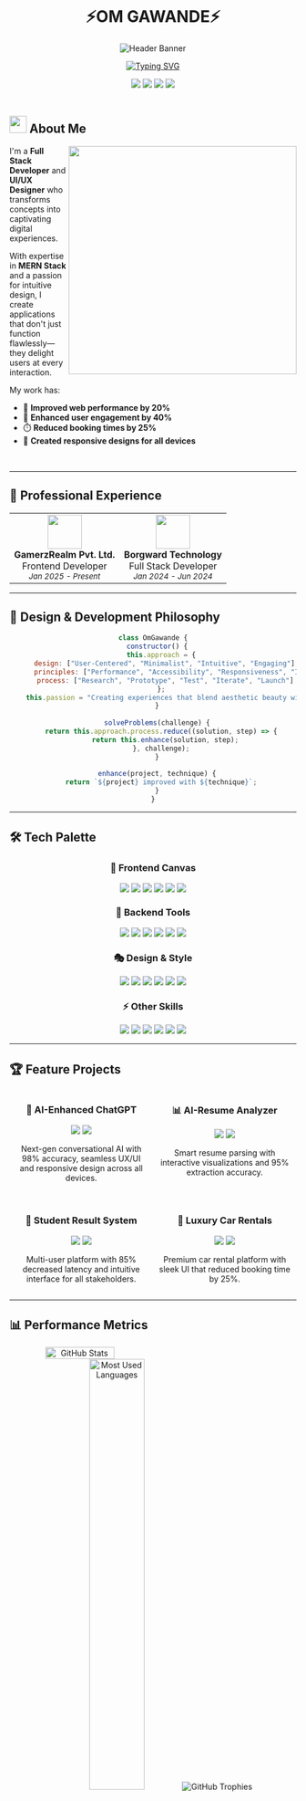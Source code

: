 <div align="center">
  
# ⚡OM GAWANDE⚡

![Header Banner](https://capsule-render.vercel.app/api?type=waving&color=gradient&customColorList=12,12,12,12,12&height=300&section=header&text=Full%20Stack%20Developer&fontSize=60&fontAlignY=40&desc=UI/UX%20Designer%20|%20MERN%20Expert%20|%20AI%20Enthusiast&animation=fadeIn&descAlignY=55&fontColor=ffffff)

[![Typing SVG](https://readme-typing-svg.herokuapp.com?font=Poppins&weight=600&size=32&duration=3000&pause=1000&color=7957D5&center=true&vCenter=true&width=600&height=100&lines=Crafting+Digital+Experiences;Breathing+Life+into+Code;Where+Design+Meets+Function;Building+Tomorrow's+Web+Today)](https://git.io/typing-svg)

</div>

<div align="center">
  <a href="mailto:om.sudhir.gawande@gmail.com"><img src="https://img.shields.io/badge/Email-0078D4?style=for-the-badge&logo=microsoft-outlook&logoColor=white"></a>
  <a href="https://www.linkedin.com/in/om-dev-sec/"><img src="https://img.shields.io/badge/LinkedIn-0A66C2?style=for-the-badge&logo=linkedin&logoColor=white"></a>
  <a href="https://omdevportfolio.framer.website/"><img src="https://img.shields.io/badge/Portfolio-FF3850?style=for-the-badge&logo=Safari&logoColor=white"></a>
  <a href="tel:+917020267107"><img src="https://img.shields.io/badge/Contact-7020267107-25D366?style=for-the-badge&logo=whatsapp&logoColor=white"></a>
</div>

<br>

## <img src="https://media2.giphy.com/media/QssGEmpkyEOhBCb7e1/giphy.gif?cid=ecf05e47a0n3gi1bfqntqmob8g9aid1oyj2wr3ds3mg700bl&rid=giphy.gif" width="30"> About Me

<div align="center">
  <img align="right" width="400" src="https://cdn.dribbble.com/users/1059583/screenshots/4171367/media/5db6e5f4a7622c3e74b73ddad646e447.gif" />
</div>

I'm a **Full Stack Developer** and **UI/UX Designer** who transforms concepts into captivating digital experiences.

With expertise in **MERN Stack** and a passion for intuitive design, I create applications that don't just function flawlessly—they delight users at every interaction.

My work has:
- 🚀 **Improved web performance by 20%**
- 💫 **Enhanced user engagement by 40%**
- ⏱️ **Reduced booking times by 25%**
- 📱 **Created responsive designs for all devices**

<br clear="right"/>

---

## 💼 Professional Experience

<div align="center">
<table>
  <tr>
    <td align="center">
      <img src="https://img.icons8.com/color/48/000000/controller.png" width="60"/>
      <br />
      <strong>GamerzRealm Pvt. Ltd.</strong>
      <br />
      Frontend Developer
      <br />
      <small><i>Jan 2025 - Present</i></small>
    </td>
    <td align="center">
      <img src="https://img.icons8.com/fluent/48/000000/technical-support.png" width="60"/>
      <br />
      <strong>Borgward Technology</strong>
      <br />
      Full Stack Developer
      <br />
      <small><i>Jan 2024 - Jun 2024</i></small>
    </td>
  </tr>
</table>
</div>

---

## 🎨 Design & Development Philosophy

<div align="center">
  
```javascript
class OmGawande {
  constructor() {
    this.approach = {
      design: ["User-Centered", "Minimalist", "Intuitive", "Engaging"],
      principles: ["Performance", "Accessibility", "Responsiveness", "Innovation"],
      process: ["Research", "Prototype", "Test", "Iterate", "Launch"]
    };
    this.passion = "Creating experiences that blend aesthetic beauty with technical excellence";
  }
  
  solveProblems(challenge) {
    return this.approach.process.reduce((solution, step) => {
      return this.enhance(solution, step);
    }, challenge);
  }
  
  enhance(project, technique) {
    return `${project} improved with ${technique}`;
  }
}
```

</div>

---

## 🛠️ Tech Palette

<div align="center">

<h3>🎨 Frontend Canvas</h3>

<img src="https://img.shields.io/badge/React-61DAFB?style=for-the-badge&logo=react&logoColor=black" />
<img src="https://img.shields.io/badge/JavaScript-F7DF1E?style=for-the-badge&logo=javascript&logoColor=black" />
<img src="https://img.shields.io/badge/TypeScript-3178C6?style=for-the-badge&logo=typescript&logoColor=white" />
<img src="https://img.shields.io/badge/HTML5-E34F26?style=for-the-badge&logo=html5&logoColor=white" />
<img src="https://img.shields.io/badge/CSS3-1572B6?style=for-the-badge&logo=css3&logoColor=white" />
<img src="https://img.shields.io/badge/Redux-764ABC?style=for-the-badge&logo=redux&logoColor=white" />

<h3>🔧 Backend Tools</h3>

<img src="https://img.shields.io/badge/Node.js-339933?style=for-the-badge&logo=nodedotjs&logoColor=white" />
<img src="https://img.shields.io/badge/Express.js-000000?style=for-the-badge&logo=express&logoColor=white" />
<img src="https://img.shields.io/badge/MongoDB-47A248?style=for-the-badge&logo=mongodb&logoColor=white" />
<img src="https://img.shields.io/badge/MySQL-4479A1?style=for-the-badge&logo=mysql&logoColor=white" />
<img src="https://img.shields.io/badge/Firebase-FFCA28?style=for-the-badge&logo=firebase&logoColor=black" />
<img src="https://img.shields.io/badge/PHP-777BB4?style=for-the-badge&logo=php&logoColor=white" />

<h3>🎭 Design & Style</h3>

<img src="https://img.shields.io/badge/Tailwind_CSS-06B6D4?style=for-the-badge&logo=tailwind-css&logoColor=white" />
<img src="https://img.shields.io/badge/Bootstrap-7952B3?style=for-the-badge&logo=bootstrap&logoColor=white" />
<img src="https://img.shields.io/badge/Figma-F24E1E?style=for-the-badge&logo=figma&logoColor=white" />
<img src="https://img.shields.io/badge/Responsive_Design-5849BE?style=for-the-badge&logo=google-chrome&logoColor=white" />
<img src="https://img.shields.io/badge/UI/UX-FF61F6?style=for-the-badge&logo=adobe-xd&logoColor=white" />
<img src="https://img.shields.io/badge/Animation-0ACF83?style=for-the-badge&logo=framer&logoColor=white" />

<h3>⚡ Other Skills</h3>

<img src="https://img.shields.io/badge/Python-3776AB?style=for-the-badge&logo=python&logoColor=white" />
<img src="https://img.shields.io/badge/Java-ED8B00?style=for-the-badge&logo=java&logoColor=white" />
<img src="https://img.shields.io/badge/Git-F05032?style=for-the-badge&logo=git&logoColor=white" />
<img src="https://img.shields.io/badge/NLP-8CAAE6?style=for-the-badge&logo=openai&logoColor=white" />
<img src="https://img.shields.io/badge/Gemini_AI-4285F4?style=for-the-badge&logo=google&logoColor=white" />
<img src="https://img.shields.io/badge/Data_Structures-FFA116?style=for-the-badge&logo=leetcode&logoColor=white" />

</div>

---

## 🏆 Feature Projects

<div align="center">

<div style="display: flex; justify-content: space-between; margin-bottom: 20px;">
  <div style="flex: 1; margin: 0 10px;">
    <h3>🤖 AI-Enhanced ChatGPT</h3>
    <img src="https://img.shields.io/badge/MERN_Stack-000000?style=flat-square&logo=react&logoColor=white" />
    <img src="https://img.shields.io/badge/Gemini_AI-4285F4?style=flat-square&logo=google&logoColor=white" />
    <p>Next-gen conversational AI with 98% accuracy, seamless UX/UI and responsive design across all devices.</p>
  </div>
  <div style="flex: 1; margin: 0 10px;">
    <h3>📊 AI-Resume Analyzer</h3>
    <img src="https://img.shields.io/badge/Python-3776AB?style=flat-square&logo=python&logoColor=white" />
    <img src="https://img.shields.io/badge/NLP-8CAAE6?style=flat-square&logo=openai&logoColor=white" />
    <p>Smart resume parsing with interactive visualizations and 95% extraction accuracy.</p>
  </div>
</div>

<div style="display: flex; justify-content: space-between;">
  <div style="flex: 1; margin: 0 10px;">
    <h3>📱 Student Result System</h3>
    <img src="https://img.shields.io/badge/Java-ED8B00?style=flat-square&logo=java&logoColor=white" />
    <img src="https://img.shields.io/badge/Firebase-FFCA28?style=flat-square&logo=firebase&logoColor=black" />
    <p>Multi-user platform with 85% decreased latency and intuitive interface for all stakeholders.</p>
  </div>
  <div style="flex: 1; margin: 0 10px;">
    <h3>🚗 Luxury Car Rentals</h3>
    <img src="https://img.shields.io/badge/PHP-777BB4?style=flat-square&logo=php&logoColor=white" />
    <img src="https://img.shields.io/badge/MySQL-4479A1?style=flat-square&logo=mysql&logoColor=white" />
    <p>Premium car rental platform with sleek UI that reduced booking time by 25%.</p>
  </div>
</div>

</div>

---

## 📊 Performance Metrics

<div align="center">
  <div style="display: flex; justify-content: space-between; align-items: center;">
    <img src="https://github-readme-stats.vercel.app/api?username=SPYD3ER-bat&show_icons=true&theme=react&hide_border=true&bg_color=0D1117" alt="GitHub Stats" width="49%" />
  </div>
  
  <img src="https://github-readme-stats.vercel.app/api/top-langs/?username=SPYD3ER-bat&layout=compact&theme=react&hide_border=true&bg_color=0D1117" alt="Most Used Languages" width="44%" />
  
  <img src="https://github-profile-trophy.vercel.app/?username=SPYD3ER-bat&theme=discord&column=4&margin-w=15&margin-h=15" alt="GitHub Trophies" />
</div>

---

## 🌐 Let's Connect

<div align="center">
  <a href="https://github.com/SPYD3ER-bat">
    <img height="50" src="https://img.icons8.com/nolan/96/github.png"/>
  </a>
  <a href="https://www.linkedin.com/in/om-dev-sec/">
    <img height="50" src="https://img.icons8.com/nolan/96/linkedin.png"/>
  </a>
  <a href="mailto:om.sudhir.gawande@gmail.com">
    <img height="50" src="https://img.icons8.com/nolan/96/apple-mail.png"/>
  </a>
  <a href="https://omdevportfolio.framer.website/">
    <img height="50" src="https://img.icons8.com/nolan/96/domain.png"/>
  </a>
</div>

<div align="center">
  <br>
  <img src="https://komarev.com/ghpvc/?username=SPYD3ER-bat&label=PROFILE+VIEWS&style=for-the-badge&color=brightgreen" />
</div>

<img src="https://capsule-render.vercel.app/api?type=waving&color=gradient&customColorList=12,12,12,12,12&height=100&section=footer" width="100%"/>
